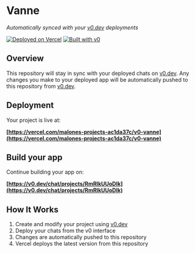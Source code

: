 # Vanne

*Automatically synced with your [v0.dev](https://v0.dev) deployments*

[![Deployed on Vercel](https://img.shields.io/badge/Deployed%20on-Vercel-black?style=for-the-badge&logo=vercel)](https://vercel.com/malones-projects-ac1da37c/v0-vanne)
[![Built with v0](https://img.shields.io/badge/Built%20with-v0.dev-black?style=for-the-badge)](https://v0.dev/chat/projects/RmRlkUUoDIk)

## Overview

This repository will stay in sync with your deployed chats on [v0.dev](https://v0.dev).
Any changes you make to your deployed app will be automatically pushed to this repository from [v0.dev](https://v0.dev).

## Deployment

Your project is live at:

**[https://vercel.com/malones-projects-ac1da37c/v0-vanne](https://vercel.com/malones-projects-ac1da37c/v0-vanne)**

## Build your app

Continue building your app on:

**[https://v0.dev/chat/projects/RmRlkUUoDIk](https://v0.dev/chat/projects/RmRlkUUoDIk)**

## How It Works

1. Create and modify your project using [v0.dev](https://v0.dev)
2. Deploy your chats from the v0 interface
3. Changes are automatically pushed to this repository
4. Vercel deploys the latest version from this repository
